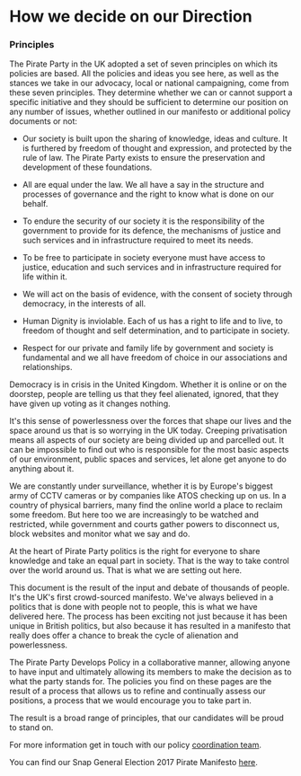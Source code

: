 How we decide on our Direction
==============================


### Principles
The Pirate Party in the UK adopted a set of seven principles on which 
its policies are based. All the policies and ideas you see here, as 
well as the stances we take in our advocacy, local or national 
campaigning, come from these seven principles. They determine whether 
we can or cannot support a specific initiative and they should be 
sufficient to determine our position on any number of issues, whether 
outlined in our manifesto or additional policy documents or not:

* Our society is built upon the sharing of knowledge, ideas and culture.
It is furthered by freedom of thought and expression, and protected by 
the rule of law. The Pirate Party exists to ensure the preservation and 
development of these foundations.

* All are equal under the law. We all have a say in the structure and 
processes of governance and the right to know what is done on our 
behalf.

* To endure the security of our society it is the responsibility of the 
government to provide for its defence, the mechanisms of justice and 
such services and in infrastructure required to meet its needs.

* To be free to participate in society everyone must have access to 
justice, education and such services and in infrastructure required for 
life within it.

* We will act on the basis of evidence, with the consent of society 
through democracy, in the interests of all.

* Human Dignity is inviolable. Each of us has a right to life and to 
live, to freedom of thought and self determination, and to participate
in society.

* Respect for our private and family life by government and society is 
fundamental and we all have freedom of choice in our associations and
relationships.

Democracy is in crisis in the United Kingdom. Whether it is online or on
the doorstep, people are telling us that they feel alienated, ignored, 
that they have given up voting as it changes nothing.

It's this sense of powerlessness over the forces that shape our lives 
and the space around us that is so worrying in the UK today. Creeping 
privatisation means all aspects of our society are being divided up and 
parcelled out. It can be impossible to find out who is responsible for 
the most basic aspects of our environment, public spaces and services, 
let alone get anyone to do anything about it.

We are constantly under surveillance, whether it is by Europe's biggest 
army of CCTV cameras or by companies like ATOS checking up on us. In a 
country of physical barriers, many find the online world a place to 
reclaim some freedom. But here too we are increasingly to be watched and 
restricted, while government and courts gather powers to disconnect us, 
block websites and monitor what we say and do.

At the heart of Pirate Party politics is the right for everyone to share 
knowledge and take an equal part in society. That is the way to take 
control over the world around us. That is what we are setting out here.

This document is the result of the input and debate of thousands of 
people. It's the UK's first crowd-sourced manifesto. We've always 
believed in a politics that is done with people not to people, this is 
what we have delivered here. The process has been exciting not just 
because it has been unique in British politics, but also because it has 
resulted in a manifesto that really does offer a chance to break the 
cycle of alienation and powerlessness.

The Pirate Party Develops Policy in a collaborative manner, allowing 
anyone to have input and ultimately allowing its members to make the 
decision as to what the party stands for. The policies you find on 
these pages are the result of a process that allows us to refine and 
continually assess our positions, a process that we would encourage you 
to take part in.

The result is a broad range of principles, that our candidates will be 
proud to stand on.

For more information get in touch with our policy 
[coordination team](mailto:policy@pirateparty.org.uk).

You can find our Snap General Election 2017 Pirate Manifesto 
[here](https://pirateparty.org.uk/sites/default/files/library/NationalManifesto.pdf).



